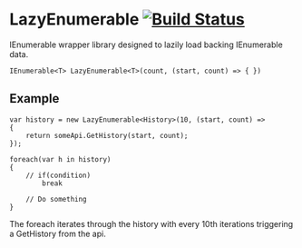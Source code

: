 LazyEnumerable [![Build Status](https://travis-ci.org/dipeshc/LazyEnumerable.png)](https://travis-ci.org/dipeshc/LazyEnumerable)
============== 
IEnumerable wrapper library designed to lazily load backing IEnumerable data.
	
	IEnumerable<T> LazyEnumerable<T>(count, (start, count) => { })

Example
-------
	var history = new LazyEnumerable<History>(10, (start, count) =>
	{
		return someApi.GetHistory(start, count);
	});
	
	foreach(var h in history)
	{
		// if(condition)
			break
	
		// Do something
	}

The foreach iterates through the history with every 10th iterations triggering a GetHistory from the api.
